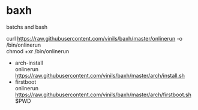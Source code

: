 # baxh
batchs and bash

curl https://raw.githubusercontent.com/vinils/baxh/master/onlinerun -o /bin/onlinerun<br>
chmod +xr /bin/onlinerun

- arch-install<br>
onlinerun https://raw.githubusercontent.com/vinils/baxh/master/arch/install.sh
- firstboot<br>
onlinerun https://raw.githubusercontent.com/vinils/baxh/master/arch/firstboot.sh $PWD

